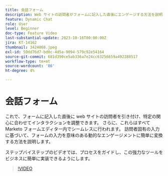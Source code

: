 ```yaml
---
title: 会話フォーム
description: Web サイトの訪問者がフォームに記入した直後にエンゲージする方法を説明します。
feature: Dynamic Chat
role: User
level: Beginner
doc-type: Feature Video
last-substantial-update: 2023-10-16T00:00:00Z
jira: KT-14162
thumbnail: 3424868.jpeg
exl-id: 50dd76d7-bd0c-4d5a-9094-579c92e54164
source-git-commit: 681d390ce5ab336a7e24cc63256659a492288517
workflow-type: tm+mt
source-wordcount: '86'
ht-degree: 4%

---
```


# 会話フォーム

これで、フォームに記入した直後に web サイトの訪問者を引き付け、特定の関心に合わせてインタラクションを調整できます。 さらに、これらはすべてMarketo フォームエディター内でシームレスに行われます。 訪問者固有の入力に基づいて、フォームの入力を意味のある動的なエンゲージメントに簡単に変換する方法を説明します。

ステップバイステップのビデオでは、プロセスをガイドし、この強力なツールをビジネスに簡単に実装できるようにします。

>[!VIDEO](https://video.tv.adobe.com/v/3424868/?learn=on)
